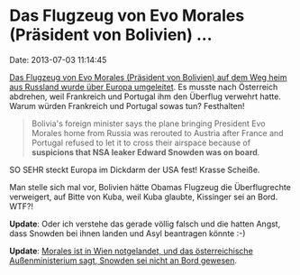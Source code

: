 Das Flugzeug von Evo Morales (Präsident von Bolivien) \...
==========================================================

Date: 2013-07-03 11:14:45

[Das Flugzeug von Evo Morales (Präsident von Bolivien) auf dem Weg heim
aus Russland wurde über Europa
umgeleitet](http://bigstory.ap.org/article/bolivian-leaders-plane-rerouted-snowden-fear).
Es musste nach Österreich abdrehen, weil Frankreich und Portugal ihm den
Überflug verwehrt hatte. Warum würden Frankreich und Portugal sowas tun?
Festhalten!

> Bolivia\'s foreign minister says the plane bringing President Evo
> Morales home from Russia was rerouted to Austria after France and
> Portugal refused to let it to cross their airspace because of
> **suspicions that NSA leaker Edward Snowden was on board**.

SO SEHR steckt Europa im Dickdarm der USA fest! Krasse Scheiße.

Man stelle sich mal vor, Bolivien hätte Obamas Flugzeug die
Überflugrechte verweigert, auf Bitte von Kuba, weil Kuba glaubte,
Kissinger sei an Bord. WTF?!

**Update**: Oder ich verstehe das gerade völlig falsch und die hatten
Angst, dass Snowden bei ihnen landen und Asyl beantragen könnte :-)

**Update**: [Morales ist in Wien notgelandet, und das österreichische
Außenministerium sagt, Snowden sei nicht an Bord
gewesen](https://twitter.com/Minoritenplatz8/status/352215191431299072).
